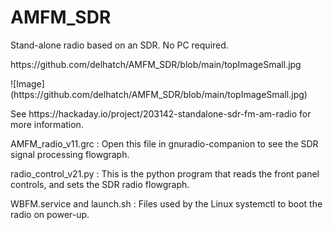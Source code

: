 # AMFM_SDR
<p>Stand-alone radio based on an SDR. No PC required.</p>
https://github.com/delhatch/AMFM_SDR/blob/main/topImageSmall.jpg
<p>![Image](https://github.com/delhatch/AMFM_SDR/blob/main/topImageSmall.jpg)</p>
<p>See https://hackaday.io/project/203142-standalone-sdr-fm-am-radio for more information.</p>
<p>AMFM_radio_v11.grc : Open this file in gnuradio-companion to see the SDR signal processing flowgraph.</p>
<p>radio_control_v21.py : This is the python program that reads the front panel controls, and sets the SDR radio flowgraph.</p>
<p>WBFM.service and launch.sh : Files used by the Linux systemctl to boot the radio on power-up.</p>
